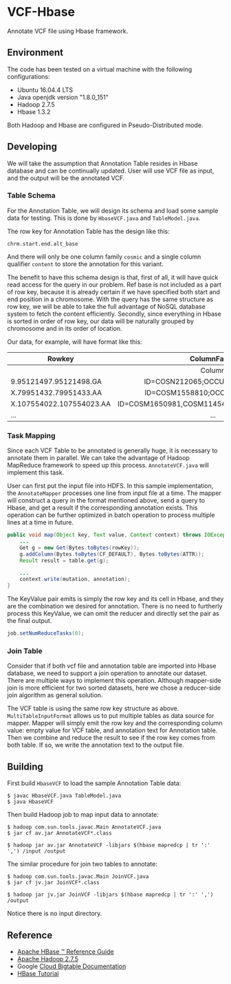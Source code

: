 # VCF-Hbase

Annotate VCF file using Hbase framework.

## Environment

The code has been tested on a virtual machine with the following configurations:

* Ubuntu 16.04.4 LTS
* Java openjdk version "1.8.0_151"
* Hadoop 2.7.5
* Hbase 1.3.2

Both Hadoop and Hbase are configured in Pseudo-Distributed mode.

## Developing

We will take the assumption that Annotation Table resides in Hbase database and can be continually updated. User will use VCF file as input, and the output will be the annotated VCF.

### Table Schema

For the Annotation Table, we will design its schema and load some sample data for testing. This is done by `HbaseVCF.java` and `TableModel.java`.

The row key for Annotation Table has the design like this:

```
chrm.start.end.alt_base
```

And there will only be one column family `cosmic` and a single column qualifier `content` to store the annotation for this variant.

The benefit to have this schema design is that, first of all, it will have quick read access for the query in our problem. Ref base is not included as a part of row key, because it is already certain if we have specified both start and end position in a chromosome. With the query has the same structure as row key, we will be able to take the full advantage of NoSQL database system to fetch the content efficiently. Secondly, since everything in Hbase is sorted in order of row key, our data will be naturally grouped by chromosome and in its order of location.

Our data, for example, will have format like this:

Rowkey | ColumnFamly
------------ | :-----------:
| | Column
9.95121497.95121498.GA | ID=COSN212065;OCCURENCE=1(breast)
X.79951432.79951433.AA | ID=COSM1558810;OCCURENCE=1(lung)
X.107554022.107554023.AA | ID=COSM1650981,COSM1145489;OCCURENCE=1(lung)
... | ...

### Task Mapping

Since each VCF Table to be annotated is generally huge, it is necessary to annotate them in parallel. We can take the advantage of Hadoop MapReduce framework to speed up this process. `AnnotateVCF.java` will implement this task.

User can first put the input file into HDFS. In this sample implementation, the `AnnotateMapper` processes one line from input file at a time. The mapper will construct a query in the format mentioned above, send a query to Hbase, and get a result if the corresponding annotation exists. This operation can be further optimized in batch operation to process multiple lines at a time in future.

```java
public void map(Object key, Text value, Context context) throws IOException, InterruptedException {
    ...
    Get g = new Get(Bytes.toBytes(rowKey));
    g.addColumn(Bytes.toBytes(CF_DEFAULT), Bytes.toBytes(ATTR));
    Result result = table.get(g);

    ...
    context.write(mutation, annotation);
}
```

The KeyValue pair emits is simply the row key and its cell in Hbase, and they are the combination we desired for annotation. There is no need to furtherly process this KeyValue, we can omit the reducer and directly set the pair as the final output.

```java
job.setNumReduceTasks(0);
```

### Join Table

Consider that if both vcf file and annotation table are imported into Hbase database, we need to support a join operation to annotate our dataset. There are multiple ways to implement this operation. Although mapper-side join is more efficient for two sorted datasets, here we chose a reducer-side join algorithm as general solution.

The VCF table is using the same row key structure as above. `MultiTableInputFormat` allows us to put multiple tables as data source for mapper. Mapper will simply emit the row key and the corresponding column value: empty value for VCF table, and annotation text for Annotation table. Then we combine and reduce the result to see if the row key comes from both table. If so, we write the annotation text to the output file.

## Building

First build `HbaseVCF` to load the sample Annotation Table data:

```
$ javac HbaseVCF.java TableModel.java
$ java HbaseVCF
```

Then build Hadoop job to map input data to annotate:
```
$ hadoop com.sun.tools.javac.Main AnnotateVCF.java
$ jar cf av.jar AnnotateVCF*.class

$ hadoop jar av.jar AnnotateVCF -libjars $(hbase mapredcp | tr ':' ',') /input /output
```

The similar procedure for join two tables to annotate:
```
$ hadoop com.sun.tools.javac.Main JoinVCF.java
$ jar cf jv.jar JoinVCF*.class

$ hadoop jar jv.jar JoinVCF -libjars $(hbase mapredcp | tr ':' ',') /output
```
Notice there is no input directory.

## Reference

* [Apache HBase ™ Reference Guide](http://hbase.apache.org/book.html)
* [Apache Hadoop 2.7.5](http://hadoop.apache.org/docs/r2.7.5/)
* Google [Cloud Bigtable Documentation](https://cloud.google.com/bigtable/docs/)
* [HBase Tutorial](https://www.tutorialspoint.com/hbase/index.htm)
